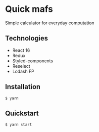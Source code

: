 # Quick mafs

Simple calculator for everyday computation

## Technologies
- React 16
- Redux
- Styled-components
- Reselect
- Lodash FP

## Installation
```
$ yarn
```

## Quickstart
```
$ yarn start
```
